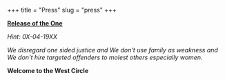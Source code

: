 +++
title = "Press"
slug = "press"
+++

[**Release of the One**](https://ferraristorage1.file.core.windows.net/media/7-19-2023-0_protected-1.pdf?sv=2022-11-02&ss=bqtf&srt=sco&sp=rwdlacuptfxy&se=2023-07-19T18:04:07Z&sig=6SYadGUatNP7M0Pz2Ue7aJxE%2BhZ918ZQMlhd4wLzYHA%3D&_=1689761855031)

*Hint: 0X-04-19XX*

*We disregard one sided justice and We don't use family as weakness and We don't hire targeted offenders to molest others especially women.*
  
**Welcome to the West Circle**